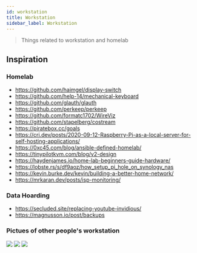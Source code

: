 ```yaml
---
id: workstation
title: Workstation
sidebar_label: Workstation
---
```


> Things related to workstation and homelab

## Inspiration

### Homelab
- https://github.com/haimgel/display-switch
- https://github.com/help-14/mechanical-keyboard
- https://github.com/glauth/glauth
- https://github.com/perkeep/perkeep
- https://github.com/formatc1702/WireViz
- https://github.com/stapelberg/costream
- https://piratebox.cc/goals
- https://cri.dev/posts/2020-09-12-Raspberry-Pi-as-a-local-server-for-self-hosting-applications/
- https://0xc45.com/blog/ansible-defined-homelab/
- https://tinypilotkvm.com/blog/v2-design
- https://haydenjames.io/home-lab-beginners-guide-hardware/
- https://lobste.rs/s/df9aoz/how_setup_pi_hole_on_synology_nas
- https://kevin.burke.dev/kevin/building-a-better-home-network/
- https://mrkaran.dev/posts/isp-monitoring/

### Data Hoarding
- https://secluded.site/replacing-youtube-invidious/
- https://magnusson.io/post/backups

### Pictues of other people's workstation
![](/img/workspaces/Ef4LG4AUEAEWz20.jpg)
![](/img/workspaces/EflESCGU8AEqWmq.jpg)
![](/img/workspaces/EhFHStmXsAEYpCO.jpg)
